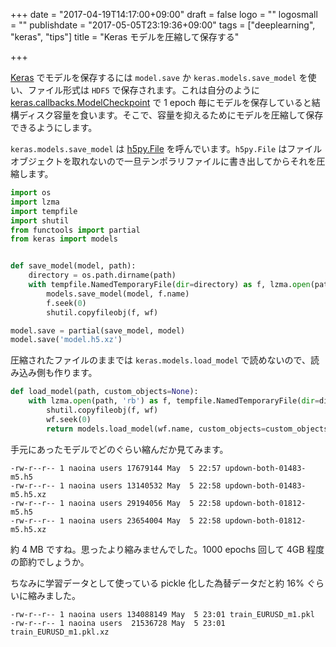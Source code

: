 +++
date = "2017-04-19T14:17:00+09:00"
draft = false
logo = ""
logosmall = ""
publishdate = "2017-05-05T23:19:36+09:00"
tags = ["deeplearning", "keras", "tips"]
title = "Keras モデルを圧縮して保存する"

+++

[Keras](https://keras.io/) でモデルを保存するには `model.save` か `keras.models.save_model` を使い、ファイル形式は `HDF5` で保存されます。これは自分のように [keras.callbacks.ModelCheckpoint](https://keras.io/callbacks/#modelcheckpoint) で 1 epoch 毎にモデルを保存していると結構ディスク容量を食います。そこで、容量を抑えるためにモデルを圧縮して保存できるようにします。

`keras.models.save_model` は [h5py.File](http://docs.h5py.org/en/latest/high/file.html#File) を呼んでいます。`h5py.File` はファイルオブジェクトを取れないので一旦テンポラリファイルに書き出してからそれを圧縮します。

```python
import os
import lzma
import tempfile
import shutil
from functools import partial
from keras import models


def save_model(model, path):
    directory = os.path.dirname(path)
    with tempfile.NamedTemporaryFile(dir=directory) as f, lzma.open(path, 'wb') as wf:
        models.save_model(model, f.name)
        f.seek(0)
        shutil.copyfileobj(f, wf)

model.save = partial(save_model, model)
model.save('model.h5.xz')
```

圧縮されたファイルのままでは `keras.models.load_model` で読めないので、読み込み側も作ります。

```python
def load_model(path, custom_objects=None):
    with lzma.open(path, 'rb') as f, tempfile.NamedTemporaryFile(dir=directory) as wf:
        shutil.copyfileobj(f, wf)
        wf.seek(0)
        return models.load_model(wf.name, custom_objects=custom_objects)
```

手元にあったモデルでどのぐらい縮んだか見てみます。

```
-rw-r--r-- 1 naoina users 17679144 May  5 22:57 updown-both-01483-m5.h5
-rw-r--r-- 1 naoina users 13140532 May  5 22:58 updown-both-01483-m5.h5.xz
-rw-r--r-- 1 naoina users 29194056 May  5 22:58 updown-both-01812-m5.h5
-rw-r--r-- 1 naoina users 23654004 May  5 22:58 updown-both-01812-m5.h5.xz
```

約 4 MB ですね。思ったより縮みませんでした。1000 epochs 回して 4GB 程度の節約でしょうか。

ちなみに学習データとして使っている pickle 化した為替データだと約 16% ぐらいに縮みました。

```
-rw-r--r-- 1 naoina users 134088149 May  5 23:01 train_EURUSD_m1.pkl
-rw-r--r-- 1 naoina users  21536728 May  5 23:01 train_EURUSD_m1.pkl.xz
```

